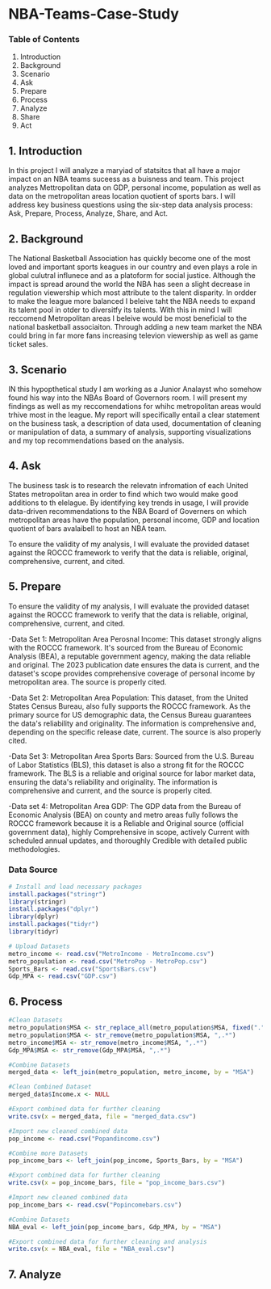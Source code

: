 # NBA-Teams-Case-Study

### Table of Contents
1. Introduction
2. Background
3. Scenario
4. Ask
5. Prepare
6. Process
7. Analyze
8. Share
9. Act

## 1. Introduction 

In this project I will analyze a maryiad of statsitcs that all have a major impact on an NBA teams suceess as a buisness and team. This project analyzes Mettropolitan data on GDP, personal income, population as well as data on the metropolitan areas location quotient of sports bars. I will address key business questions using the six-step data analysis process: Ask, Prepare, Process, Analyze, Share, and Act.

## 2. Background

The National Basketball Association has quickly become one of the most loved and important sports keagues in our country and even plays a role in global culutral influnece and as a platoform for social justice. Although the impact is spread around the world the NBA has seen a slight decrease in regulation viewership which most attribute to the talent disparity. In ordder to make the league more balanced I beleive taht the NBA needs to expand its talent pool in otder to diversitfy its talents. With this in mind I will reccomend Metropolitan areas I beleive would be most beneficial to the national basketball associaiton. Through adding a new team market the NBA could bring in far more fans increasing televion viewership as well as game ticket sales. 

## 3. Scenario 
IN this hypopthetical study I am working as a Junior Analayst who somehow found his way into the NBAs Board of Governors room. I will present my findings as well as my reccomendations for whihc metropolitan areas would trhive most in the league.  My report will specifically entail a clear statement on the business task, a description of data used, documentation of cleaning or manipulation of data, a summary of analysis, supporting visualizations and my top recommendations based on the analysis.

## 4. Ask

The business task is to research the relevatn infromation of each United States metropolitan area in order to find which two would make good additions to th elelague. By identifying key trends in usage, I will provide data-driven recommendations to the NBA Board of Governers on which metropolitan areas have the population, personal income, GDP and location quotient of bars avalaibell to host an NBA team. 

To ensure the validity of my analysis, I will evaluate the provided dataset against the ROCCC framework to verify that the data is reliable, original, comprehensive, current, and cited.

## 5. Prepare

To ensure the validity of my analysis, I will evaluate the provided dataset against the ROCCC framework to verify that the data is reliable, original, comprehensive, current, and cited.

-Data Set 1: Metropolitan Area Perosnal Income: This dataset strongly aligns with the ROCCC framework. It's sourced from the Bureau of Economic Analysis (BEA), a reputable government agency, making the data reliable and original. The 2023 publication date ensures the data is current, and the dataset's scope provides comprehensive coverage of personal income by metropolitan area. The source is properly cited.

-Data Set 2: Metropolitan Area Population: This dataset, from the United States Census Bureau, also fully supports the ROCCC framework. As the primary source for US demographic data, the Census Bureau guarantees the data's reliability and originality. The information is comprehensive and, depending on the specific release date, current. The source is also properly cited.

-Data Set 3: Metropolitan Area Sports Bars: Sourced from the U.S. Bureau of Labor Statistics (BLS), this dataset is also a strong fit for the ROCCC framework. The BLS is a reliable and original source for labor market data, ensuring the data's reliability and originality. The information is comprehensive and current, and the source is properly cited.

-Data set 4: Metropolitan Area GDP: The GDP data from the Bureau of Economic Analysis (BEA) on county and metro areas fully follows the ROCCC framework because it is a Reliable and Original source (official government data), highly Comprehensive in scope, actively Current with scheduled annual updates, and thoroughly Credible with detailed public methodologies.

### Data Source
```r
# Install and load necessary packages
install.packages("stringr")
library(stringr)
install.packages("dplyr")
library(dplyr)
install.packages("tidyr")
library(tidyr)

# Upload Datasets
metro_income <- read.csv("MetroIncome - MetroIncome.csv")
metro_population <- read.csv("MetroPop - MetroPop.csv")
Sports_Bars <- read.csv("SportsBars.csv")
Gdp_MPA <- read.csv("GDP.csv")
```

## 6. Process

```r
#Clean Datasets
metro_population$MSA <- str_replace_all(metro_population$MSA, fixed("."), "")
metro_population$MSA <- str_remove(metro_population$MSA, ",.*")
metro_income$MSA <- str_remove(metro_income$MSA, ",.*")
Gdp_MPA$MSA <- str_remove(Gdp_MPA$MSA, ",.*")

#Combine Datasets
merged_data <- left_join(metro_population, metro_income, by = "MSA")

#Clean Combined Dataset
merged_data$Income.x <- NULL

#Export combined data for further cleaning 
write.csv(x = merged_data, file = "merged_data.csv")

#Import new cleaned combined data
pop_income <- read.csv("Popandincome.csv")

#Combine more Datasets 
pop_income_bars <- left_join(pop_income, Sports_Bars, by = "MSA")

#Export combined data for further cleaning 
write.csv(x = pop_income_bars, file = "pop_income_bars.csv")

#Import new cleaned combined data
pop_income_bars <- read.csv("Popincomebars.csv")

#Combine Datasets
NBA_eval <- left_join(pop_income_bars, Gdp_MPA, by = "MSA")

#Export combined data for further cleaning and analysis
write.csv(x = NBA_eval, file = "NBA_eval.csv")
```

## 7. Analyze
